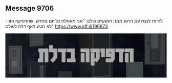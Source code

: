 ## Message 9706

לחיות לנצח עם הרגע ממנו חוששים כולם:
"אני מאחלת כל יום מחדש, שהדפיקה הזו - לא תגיע לאף דלת לעולם"
https://www.idf.il/196873

![Photo](9706/9706_photo.jpg)

